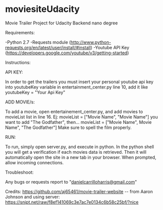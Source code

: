 # moviesiteUdacity
Movie Trailer Project for Udacity Backend nano degree 

Requirements:

-Python 2.7 
-Requests module (http://www.python-requests.org/en/latest/user/install/#install)
-Youtube API Key (https://developers.google.com/youtube/v3/getting-started)


Instructions:

API KEY: 

In order to get the trailers you must insert your personal youtube api key into youtubeKey variable in entertainment_center.py line 10, add it like youtubeKey = "Your Api Key" 

ADD MOVIE/s: 

To add a movie, open entertainement_center.py, and add movies to movieList list in line 16.
Ej: 
movieList = ["Movie Name", "Movie Name"] 
you want to add "The Godfather", then... 
movieList = ["Movie Name", Movie Name", "The Godfather"]
Make sure to spell the film properly.

RUN:

To run, simply open server.py, and execute in python. In the python shell you will get a verification if each movies data is retrieved. Then it will automatically open the site in a new tab in your browser. When prompted, allow incoming 
connections.


Troubleshoot:

Any bugs or requests report to "danielcarrilloharris@gmail.com"

Credits:
  https://github.com/aj65461/movie-trailer-website -- from Aaron Johnson
  and using server:
  https://snipt.net/raw/f8ef141069c3e7ac7e0134c6b58c25bf/?nice
